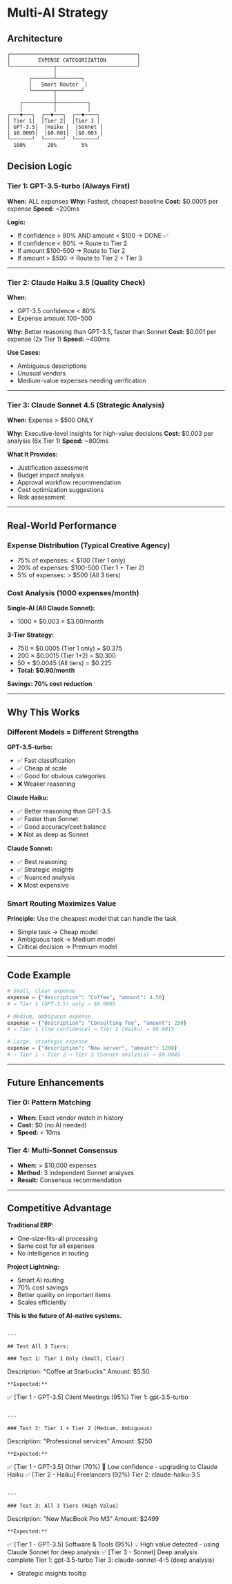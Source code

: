 # Multi-AI Strategy

## Architecture
```
┌─────────────────────────────────────────┐
│         EXPENSE CATEGORIZATION          │
└──────────────┬──────────────────────────┘
               │
       ┌───────┴────────┐
       │   Smart Router  │
       └───────┬────────┘
               │
    ┌──────────┼──────────┐
    │          │          │
┌───▼───┐  ┌──▼───┐  ┌──▼────┐
│ Tier 1│  │Tier 2│  │Tier 3 │
│ GPT-3.5│  │Haiku │  │Sonnet │
│ $0.0005│  │$0.001│  │$0.003 │
└───────┘  └──────┘  └───────┘
  100%       20%        5%
```

## Decision Logic

### Tier 1: GPT-3.5-turbo (Always First)
**When:** ALL expenses
**Why:** Fastest, cheapest baseline
**Cost:** $0.0005 per expense
**Speed:** ~200ms

**Logic:**
- If confidence > 80% AND amount < $100 → DONE ✅
- If confidence < 80% → Route to Tier 2
- If amount $100-500 → Route to Tier 2
- If amount > $500 → Route to Tier 2 + Tier 3

---

### Tier 2: Claude Haiku 3.5 (Quality Check)
**When:**
- GPT-3.5 confidence < 80%
- Expense amount $100-$500

**Why:** Better reasoning than GPT-3.5, faster than Sonnet
**Cost:** $0.001 per expense (2x Tier 1)
**Speed:** ~400ms

**Use Cases:**
- Ambiguous descriptions
- Unusual vendors
- Medium-value expenses needing verification

---

### Tier 3: Claude Sonnet 4.5 (Strategic Analysis)
**When:** Expense > $500 ONLY

**Why:** Executive-level insights for high-value decisions
**Cost:** $0.003 per analysis (6x Tier 1)
**Speed:** ~800ms

**What It Provides:**
- Justification assessment
- Budget impact analysis
- Approval workflow recommendation
- Cost optimization suggestions
- Risk assessment

---

## Real-World Performance

### Expense Distribution (Typical Creative Agency)
- 75% of expenses: < $100 (Tier 1 only)
- 20% of expenses: $100-500 (Tier 1 + Tier 2)
- 5% of expenses: > $500 (All 3 tiers)

### Cost Analysis (1000 expenses/month)

**Single-AI (All Claude Sonnet):**
- 1000 × $0.003 = $3.00/month

**3-Tier Strategy:**
- 750 × $0.0005 (Tier 1 only) = $0.375
- 200 × $0.0015 (Tier 1+2) = $0.300
- 50 × $0.0045 (All tiers) = $0.225
- **Total: $0.90/month**

**Savings: 70% cost reduction**

---

## Why This Works

### Different Models = Different Strengths

**GPT-3.5-turbo:**
- ✅ Fast classification
- ✅ Cheap at scale
- ✅ Good for obvious categories
- ❌ Weaker reasoning

**Claude Haiku:**
- ✅ Better reasoning than GPT-3.5
- ✅ Faster than Sonnet
- ✅ Good accuracy/cost balance
- ❌ Not as deep as Sonnet

**Claude Sonnet:**
- ✅ Best reasoning
- ✅ Strategic insights
- ✅ Nuanced analysis
- ❌ Most expensive

### Smart Routing Maximizes Value

**Principle:** Use the cheapest model that can handle the task

- Simple task → Cheap model
- Ambiguous task → Medium model
- Critical decision → Premium model

---

## Code Example
```python
# Small, clear expense
expense = {"description": "Coffee", "amount": 4.50}
# → Tier 1 (GPT-3.5) only → $0.0005

# Medium, ambiguous expense
expense = {"description": "Consulting fee", "amount": 250}
# → Tier 1 (low confidence) → Tier 2 (Haiku) → $0.0015

# Large, strategic expense
expense = {"description": "New server", "amount": 1200}
# → Tier 1 → Tier 2 → Tier 3 (Sonnet analysis) → $0.0045
```

---

## Future Enhancements

### Tier 0: Pattern Matching
- **When:** Exact vendor match in history
- **Cost:** $0 (no AI needed)
- **Speed:** < 10ms

### Tier 4: Multi-Sonnet Consensus
- **When:** > $10,000 expenses
- **Method:** 3 independent Sonnet analyses
- **Result:** Consensus recommendation

---

## Competitive Advantage

**Traditional ERP:**
- One-size-fits-all processing
- Same cost for all expenses
- No intelligence in routing

**Project Lightning:**
- Smart AI routing
- 70% cost savings
- Better quality on important items
- Scales efficiently

**This is the future of AI-native systems.**
```

---

## Test All 3 Tiers:

### Test 1: Tier 1 Only (Small, Clear)
```
Description: "Coffee at Starbucks"
Amount: $5.50
```
**Expected:**
```
✅ [Tier 1 - GPT-3.5] Client Meetings (95%)
Tier 1: gpt-3.5-turbo
```

---

### Test 2: Tier 1 + Tier 2 (Medium, Ambiguous)
```
Description: "Professional services"
Amount: $250
```
**Expected:**
```
✅ [Tier 1 - GPT-3.5] Other (70%)
🔄 Low confidence - upgrading to Claude Haiku
✅ [Tier 2 - Haiku] Freelancers (92%)
Tier 2: claude-haiku-3.5
```

---

### Test 3: All 3 Tiers (High Value)
```
Description: "New MacBook Pro M3"
Amount: $2499
```
**Expected:**
```
✅ [Tier 1 - GPT-3.5] Software & Tools (95%)
💡 High value detected - using Claude Sonnet for deep analysis
✅ [Tier 3 - Sonnet] Deep analysis complete
Tier 1: gpt-3.5-turbo
Tier 3: claude-sonnet-4-5 (deep analysis)
+ Strategic insights tooltip